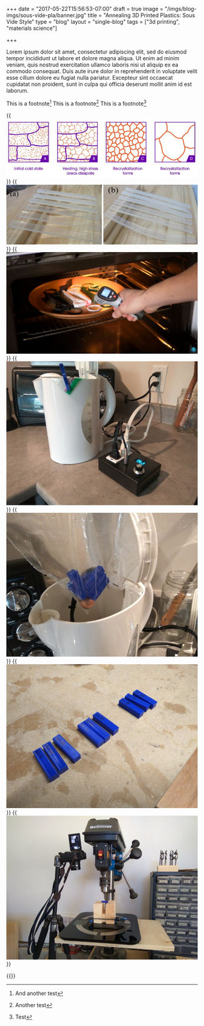 +++
date = "2017-05-22T15:56:53-07:00"
draft = true
image = "/imgs/blog-imgs/sous-vide-pla/banner.jpg"
title = "Annealing 3D Printed Plastics: Sous Vide Style"
type = "blog"
layout = "single-blog"
tags = ["3d printing", "materials science"]

+++

Lorem ipsum dolor sit amet, consectetur adipiscing elit, sed do eiusmod tempor incididunt ut labore et dolore magna aliqua. Ut enim ad minim veniam, quis nostrud exercitation ullamco laboris nisi ut aliquip ex ea commodo consequat. Duis aute irure dolor in reprehenderit in voluptate velit esse cillum dolore eu fugiat nulla pariatur. Excepteur sint occaecat cupidatat non proident, sunt in culpa qui officia deserunt mollit anim id est laborum.

This is a footnote[^2]
This is a footnote[^3]
This is a footnote[^1]

[^1]: Test
[^3]: Another test
[^2]: And another test

{{<img caption="Diagram showing the effect of heat treament on the material's microstructure. (Source: Rigid Ink Blog)" src="/imgs/blog-imgs/sous-vide-pla/annealing_prints.jpg" >}}
{{<img caption="Left: As-molded and annealed PLA of different annealing times at 80°C. Right: As-molded and annealed PLA after heating in an oven at 65°C for 3 mins. (Source: Turng and Srithep, 2014)" src="/imgs/blog-imgs/sous-vide-pla/pla-annealing-paper.jpg" >}}
{{<img caption="YouTube screencap of annealing various 3D printed plastics in an oven. (Source: Thomas Sanlader)" src="/imgs/blog-imgs/sous-vide-pla/screencap-thomas-sanlader.JPG" >}}
{{<img caption="DIY sous vide controller hooked up to a kettle." src="/imgs/blog-imgs/sous-vide-pla/IMG_20170318_130307.jpg" >}}
{{<img caption="Coins were used to keep the specimens submerged in the temperature controlled water bath." src="/imgs/blog-imgs/sous-vide-pla/IMG_20170318_183551.jpg" >}}
{{<img caption="Test specimens lined up for carnage." src="/imgs/blog-imgs/sous-vide-pla/IMG_20170318_165409.jpg" >}}
{{<img caption="Overview of test setup. Camera is used to capture the scale measurement at peak force." src="/imgs/blog-imgs/sous-vide-pla/IMG_20170319_164047.jpg" >}}

{{<vid caption="Potential energy being converted to kinetic energy, on repeat." src="https://gfycat.com/ifr/MintyEvenBanteng">}}